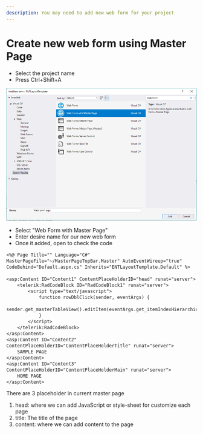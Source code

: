 ```yaml
---
description: You may need to add new web form for your project
---
```


# Create new web form using Master Page

* Select the project name
* Press Ctrl+Shift+A

![](.gitbook/assets/image%20%2815%29.png)

* Select "Web Form with Master Page"
* Enter desire name for our new web form
* Once it added, open to check the code

```aspnet
<%@ Page Title="" Language="C#" MasterPageFile="~/MasterPageTopBar.Master" AutoEventWireup="true" CodeBehind="Default.aspx.cs" Inherits="ENTLayoutTemplate.Default" %>

<asp:Content ID="Content1" ContentPlaceHolderID="head" runat="server">
    <telerik:RadCodeBlock ID="RadCodeBlock1" runat="server">
        <script type="text/javascript">
            function rowDblClick(sender, eventArgs) {
                sender.get_masterTableView().editItem(eventArgs.get_itemIndexHierarchical());
            }
        </script>
    </telerik:RadCodeBlock>
</asp:Content>
<asp:Content ID="Content2" ContentPlaceHolderID="ContentPlaceHolderTitle" runat="server">
    SAMPLE PAGE
</asp:Content>
<asp:Content ID="Content3" ContentPlaceHolderID="ContentPlaceHolderMain" runat="server">
    HOME PAGE
</asp:Content>

```

There are 3 placeholder in current master page

1. head: where we can add JavaScript or style-sheet for customize each page
2. title: The title of the page
3. content: where we can add content to the page

